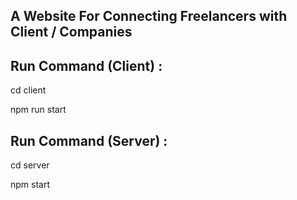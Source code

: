 ## A Website For Connecting Freelancers with Client / Companies

## Run Command (Client) : 
cd client 

npm run start

## Run Command (Server) :
cd server 

npm start
